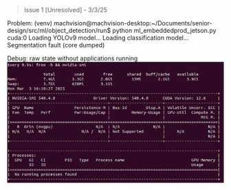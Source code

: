> Issue 1 [Unresolved] - 3/3/25

Problem: 
(venv) machvision@machvision-desktop:~/Documents/senior-design/src/ml/object_detection/run$ python ml_embeddedprod_jetson.py 
cuda:0
Loading YOLOv9 model...
Loading classification model...
Segmentation fault (core dumped)

Debug: 
raw state without applications running
![alt text](image.png)
